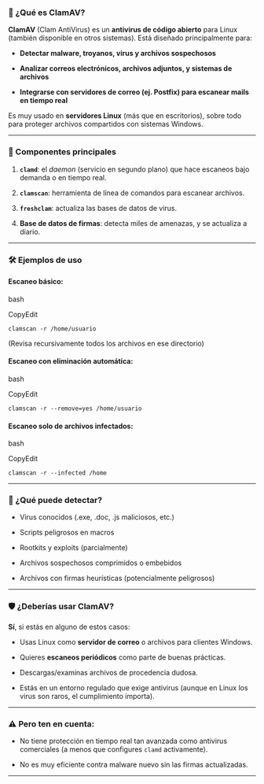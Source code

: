 ### 🦠 ¿Qué es ClamAV?

**ClamAV** (Clam AntiVirus) es un **antivirus de código abierto** para Linux (también disponible en otros sistemas). Está diseñado principalmente para:

- **Detectar malware, troyanos, virus y archivos sospechosos**
  
- **Analizar correos electrónicos, archivos adjuntos, y sistemas de archivos**
  
- **Integrarse con servidores de correo (ej. Postfix) para escanear mails en tiempo real**
  

Es muy usado en **servidores Linux** (más que en escritorios), sobre todo para proteger archivos compartidos con sistemas Windows.

---

### 🧰 Componentes principales

1. **`clamd`**: el *daemon* (servicio en segundo plano) que hace escaneos bajo demanda o en tiempo real.
  
2. **`clamscan`**: herramienta de línea de comandos para escanear archivos.
  
3. **`freshclam`**: actualiza las bases de datos de virus.
  
4. **Base de datos de firmas**: detecta miles de amenazas, y se actualiza a diario.
  

---

### 🛠️ Ejemplos de uso

#### Escaneo básico:

bash

CopyEdit

`clamscan -r /home/usuario`

(Revisa recursivamente todos los archivos en ese directorio)

#### Escaneo con eliminación automática:

bash

CopyEdit

`clamscan -r --remove=yes /home/usuario`

#### Escaneo solo de archivos infectados:

bash

CopyEdit

`clamscan -r --infected /home`

---

### 🧬 ¿Qué puede detectar?

- Virus conocidos (.exe, .doc, .js maliciosos, etc.)
  
- Scripts peligrosos en macros
  
- Rootkits y exploits (parcialmente)
  
- Archivos sospechosos comprimidos o embebidos
  
- Archivos con firmas heurísticas (potencialmente peligrosos)
  

---

### 🛡️ ¿Deberías usar ClamAV?

**Sí**, si estás en alguno de estos casos:

- Usas Linux como **servidor de correo** o archivos para clientes Windows.
  
- Quieres **escaneos periódicos** como parte de buenas prácticas.
  
- Descargas/examinas archivos de procedencia dudosa.
  
- Estás en un entorno regulado que exige antivirus (aunque en Linux los virus son raros, el cumplimiento importa).
  

---

### ⚠️ Pero ten en cuenta:

- No tiene protección en tiempo real tan avanzada como antivirus comerciales (a menos que configures `clamd` activamente).
  
- No es muy eficiente contra malware nuevo sin las firmas actualizadas.
  

---